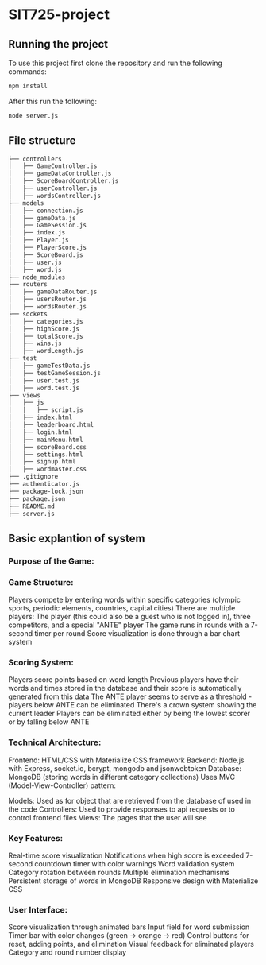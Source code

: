 # SIT725-project
## Running the project
To use this project first clone the repository and run the following commands:
```bash
npm install
```
After this run the following:
```bash
node server.js
```

## File structure
```markdown
├── controllers
│   ├── GameController.js
│   ├── gameDataController.js
│   ├── ScoreBoardController.js
│   ├── userController.js
│   ├── wordsController.js
├── models
│   ├── connection.js
│   ├── gameData.js
│   ├── GameSession.js
│   ├── index.js
│   ├── Player.js
│   ├── PlayerScore.js
│   ├── ScoreBoard.js
│   ├── user.js
│   ├── word.js
├── node_modules
├── routers
│   ├── gameDataRouter.js
│   ├── usersRouter.js
│   ├── wordsRouter.js
├── sockets
│   ├── categories.js
│   ├── highScore.js
│   ├── totalScore.js
│   ├── wins.js
│   ├── wordLength.js
├── test
│   ├── gameTestData.js
│   ├── testGameSession.js
│   ├── user.test.js
│   ├── word.test.js
├── views
│   ├── js
│   │   ├── script.js
│   ├── index.html
│   ├── leaderboard.html
│   ├── login.html
│   ├── mainMenu.html
│   ├── scoreBoard.css
│   ├── settings.html
│   ├── signup.html
│   ├── wordmaster.css
├── .gitignore
├── authenticator.js
├── package-lock.json
├── package.json
├── README.md
├── server.js
```


## Basic explantion of system

### Purpose of the Game:
### Game Structure:

Players compete by entering words within specific categories (olympic sports, periodic elements, countries, capital cities)
There are multiple players: The player (this could also be a guest who is not logged in), three competitors, and a special "ANTE" player
The game runs in rounds with a 7-second timer per round
Score visualization is done through a bar chart system

### Scoring System:

Players score points based on word length
Previous players have their words and times stored in the database and their score is automatically generated from this data
The ANTE player seems to serve as a threshold - players below ANTE can be eliminated
There's a crown system showing the current leader
Players can be eliminated either by being the lowest scorer or by falling below ANTE

### Technical Architecture:

Frontend: HTML/CSS with Materialize CSS framework
Backend: Node.js with Express, socket.io, bcrypt, mongodb and jsonwebtoken
Database: MongoDB (storing words in different category collections)
Uses MVC (Model-View-Controller) pattern:

Models: Used as for object that are retrieved from the database of used in the code
Controllers: Used to provide responses to api requests or to control frontend files
Views: The pages that the user will see

### Key Features:

Real-time score visualization
Notifications when high score is exceeded
7-second countdown timer with color warnings
Word validation system
Category rotation between rounds
Multiple elimination mechanisms
Persistent storage of words in MongoDB
Responsive design with Materialize CSS

### User Interface:

Score visualization through animated bars
Input field for word submission
Timer bar with color changes (green → orange → red)
Control buttons for reset, adding points, and elimination
Visual feedback for eliminated players
Category and round number display